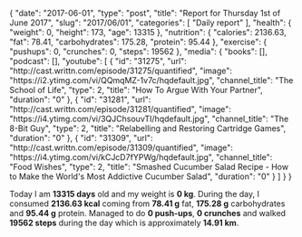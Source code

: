 {
    "date": "2017-06-01",
    "type": "post",
    "title": "Report for Thursday 1st of June 2017",
    "slug": "2017\/06\/01",
    "categories": [
        "Daily report"
    ],
    "health": {
        "weight": 0,
        "height": 173,
        "age": 13315
    },
    "nutrition": {
        "calories": 2136.63,
        "fat": 78.41,
        "carbohydrates": 175.28,
        "protein": 95.44
    },
    "exercise": {
        "pushups": 0,
        "crunches": 0,
        "steps": 19562
    },
    "media": {
        "books": [],
        "podcast": [],
        "youtube": [
            {
                "id": "31275",
                "url": "http:\/\/cast.writtn.com\/episode\/31275\/quantified",
                "image": "https:\/\/i2.ytimg.com\/vi\/QQmqMZ-1v7c\/hqdefault.jpg",
                "channel_title": "The School of Life",
                "type": 2,
                "title": "How To Argue With Your Partner",
                "duration": "0"
            },
            {
                "id": "31281",
                "url": "http:\/\/cast.writtn.com\/episode\/31281\/quantified",
                "image": "https:\/\/i4.ytimg.com\/vi\/3QJChsouvTI\/hqdefault.jpg",
                "channel_title": "The 8-Bit Guy",
                "type": 2,
                "title": "Relabelling and Restoring Cartridge Games",
                "duration": "0"
            },
            {
                "id": "31309",
                "url": "http:\/\/cast.writtn.com\/episode\/31309\/quantified",
                "image": "https:\/\/i4.ytimg.com\/vi\/kCJcD7fYPWg\/hqdefault.jpg",
                "channel_title": "Food Wishes",
                "type": 2,
                "title": "Smashed Cucumber Salad Recipe - How to Make the World's Most Addictive Cucumber Salad",
                "duration": "0"
            }
        ]
    }
}

Today I am <strong>13315 days</strong> old and my weight is <strong>0 kg</strong>. During the day, I consumed <strong>2136.63 kcal</strong> coming from <strong>78.41 g</strong> fat, <strong>175.28 g</strong> carbohydrates and <strong>95.44 g</strong> protein. Managed to do <strong>0 push-ups</strong>, <strong>0 crunches</strong> and walked <strong>19562 steps</strong> during the day which is approximately <strong>14.91 km</strong>.